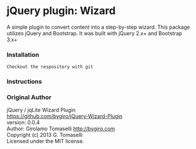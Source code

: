 # jQuery plugin: Wizard

A simple plugin to convert content into a step-by-step wizard. This package utilizes jQuery and Bootstrap. It was built with jQuery 2.x+ and Bootstrap 3.x+

### Installation

```
Checkout the respository with git
```

### Instructions




### Original Author
jQuery / jqLite Wizard Plugin  
https://github.com/bygiro/jQuery-Wizard-Plugin  
version: 0.0.4  
Author: Girolamo Tomaselli http://bygiro.com  
Copyright (c) 2013 G. Tomaselli  
Licensed under the MIT license.  

